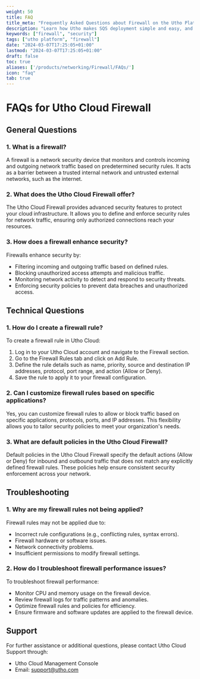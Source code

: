 ```yaml
---
weight: 50
title: FAQ
title_meta: "Frequently Asked Questions about Firewall on the Utho Platform"
description: "Learn how Utho makes SQS deployment simple and easy, and get answers to frequently asked questions about our Firewall service."
keywords: ["firewall", "security"]
tags: ["utho platform", "firewall"]
date: "2024-03-07T17:25:05+01:00"
lastmod: "2024-03-07T17:25:05+01:00"
draft: false
toc: true
aliases: ['/products/networking/Firewall/FAQs/']
icon: "faq"
tab: true
---
```


# FAQs for Utho Cloud Firewall

## General Questions

### 1. What is a firewall?

A firewall is a network security device that monitors and controls incoming and outgoing network traffic based on predetermined security rules. It acts as a barrier between a trusted internal network and untrusted external networks, such as the internet.

### 2. What does the Utho Cloud Firewall offer?

The Utho Cloud Firewall provides advanced security features to protect your cloud infrastructure. It allows you to define and enforce security rules for network traffic, ensuring only authorized connections reach your resources.

### 3. How does a firewall enhance security?

Firewalls enhance security by:
- Filtering incoming and outgoing traffic based on defined rules.
- Blocking unauthorized access attempts and malicious traffic.
- Monitoring network activity to detect and respond to security threats.
- Enforcing security policies to prevent data breaches and unauthorized access.

## Technical Questions

### 1. How do I create a firewall rule?

To create a firewall rule in Utho Cloud:
1. Log in to your Utho Cloud account and navigate to the Firewall section.
2. Go to the Firewall Rules tab and click on Add Rule.
3. Define the rule details such as name, priority, source and destination IP addresses, protocol, port range, and action (Allow or Deny).
4. Save the rule to apply it to your firewall configuration.

### 2. Can I customize firewall rules based on specific applications?

Yes, you can customize firewall rules to allow or block traffic based on specific applications, protocols, ports, and IP addresses. This flexibility allows you to tailor security policies to meet your organization's needs.

### 3. What are default policies in the Utho Cloud Firewall?

Default policies in the Utho Cloud Firewall specify the default actions (Allow or Deny) for inbound and outbound traffic that does not match any explicitly defined firewall rules. These policies help ensure consistent security enforcement across your network.

## Troubleshooting

### 1. Why are my firewall rules not being applied?

Firewall rules may not be applied due to:
- Incorrect rule configurations (e.g., conflicting rules, syntax errors).
- Firewall hardware or software issues.
- Network connectivity problems.
- Insufficient permissions to modify firewall settings.

### 2. How do I troubleshoot firewall performance issues?

To troubleshoot firewall performance:
- Monitor CPU and memory usage on the firewall device.
- Review firewall logs for traffic patterns and anomalies.
- Optimize firewall rules and policies for efficiency.
- Ensure firmware and software updates are applied to the firewall device.

## Support

For further assistance or additional questions, please contact Utho Cloud Support through:
- Utho Cloud Management Console
- Email: support@utho.com

<!-- ## Feedback

We value your feedback! Please share your suggestions and comments regarding the Utho Cloud Firewall at feedback@uthocloud.com. Your input helps us improve our services and products. -->

